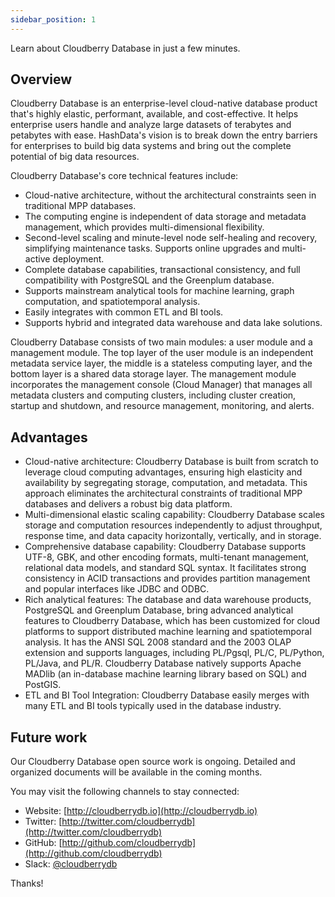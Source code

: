 ```yaml
---
sidebar_position: 1
---
```


Learn about Cloudberry Database in just a few minutes.

## Overview

Cloudberry Database is an enterprise-level cloud-native database product that's highly elastic, performant, available, and cost-effective. It helps enterprise users handle and analyze large datasets of terabytes and petabytes with ease. HashData's vision is to break down the entry barriers for enterprises to build big data systems and bring out the complete potential of big data resources.

Cloudberry Database's core technical features include:

- Cloud-native architecture, without the architectural constraints seen in traditional MPP databases.
- The computing engine is independent of data storage and metadata management, which provides 
multi-dimensional flexibility.
- Second-level scaling and minute-level node self-healing and recovery, simplifying maintenance tasks. 
Supports online upgrades and multi-active deployment.
- Complete database capabilities, transactional consistency, and full compatibility with PostgreSQL and the 
Greenplum database.
- Supports mainstream analytical tools for machine learning, graph computation, and spatiotemporal analysis.
- Easily integrates with common ETL and BI tools.
- Supports hybrid and integrated data warehouse and data lake solutions.

Cloudberry Database consists of two main modules: a user module and a management module. The top layer of the user module is an independent metadata service layer, the middle is a stateless computing layer, and the bottom layer is a shared data storage layer. The management module incorporates the management console (Cloud Manager) that manages all metadata clusters and computing clusters, including cluster creation, startup and shutdown, and resource management, monitoring, and alerts.

## Advantages

- Cloud-native architecture: Cloudberry Database is built from scratch to leverage cloud computing 
advantages, ensuring high elasticity and availability by segregating storage, computation, and metadata. This 
approach eliminates the architectural constraints of traditional MPP databases and delivers a robust big data 
platform.
- Multi-dimensional elastic scaling capability: Cloudberry Database scales storage and computation resources 
independently to adjust throughput, response time, and data capacity horizontally, vertically, and in 
storage.
- Comprehensive database capability: Cloudberry Database supports UTF-8, GBK, and other encoding formats, 
multi-tenant management, relational data models, and standard SQL syntax. It facilitates strong consistency 
in ACID transactions and provides partition management and popular interfaces like JDBC and ODBC.
- Rich analytical features: The database and data warehouse products, PostgreSQL and Greenplum Database, 
bring advanced analytical features to Cloudberry Database, which has been customized for cloud platforms to 
support distributed machine learning and spatiotemporal analysis. It has the ANSI SQL 2008 standard and the 
2003 OLAP extension and supports languages, including PL/Pgsql, PL/C, PL/Python, PL/Java, and PL/R. 
Cloudberry Database natively supports Apache MADlib (an in-database machine learning library based on SQL) 
and PostGIS.
- ETL and BI Tool Integration: Cloudberry Database easily merges with many ETL and BI tools typically used in the database industry. 

## Future work

Our Cloudberry Database open source work is ongoing. Detailed and organized documents will be available in 
the coming months.

You may visit the following channels to stay connected:

- Website: [http://cloudberrydb.io](http://cloudberrydb.io)
- Twitter: [http://twitter.com/cloudberrydb](http://twitter.com/cloudberrydb)
- GitHub: [http://github.com/cloudberrydb](http://github.com/cloudberrydb)
- Slack: [@cloudberrydb](https://communityinviter.com/apps/cloudberrydb/welcome)

Thanks!
